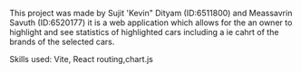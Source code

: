 This project was made by Sujit 'Kevin" Dityam (ID:6511800) and Meassavrin Savuth (ID:6520177) it is a web application which allows for the an owner to highlight and see statistics of highlighted cars including a ie cahrt of the brands of the selected cars.

Skills used: Vite, React routing,chart.js

